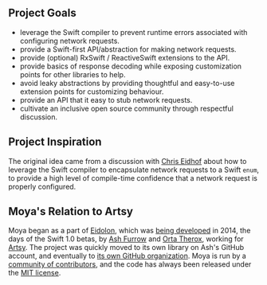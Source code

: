 ## Project Goals

- leverage the Swift compiler to prevent runtime errors associated with configuring network requests.
- provide a Swift-first API/abstraction for making network requests.
- provide (optional) RxSwift / ReactiveSwift extensions to the API.
- provide basics of response decoding while exposing customization points for other libraries to help.
- avoid leaky abstractions by providing thoughtful and easy-to-use extension points for customizing behaviour.
- provide an API that it easy to stub network requests.
- cultivate an inclusive open source community through respectful discussion.

## Project Inspiration

The original idea came from a discussion with [Chris Eidhof][chris] about how to leverage the Swift compiler to encapsulate network requests to a Swift `enum`, to provide a high level of compile-time confidence that a network request is properly configured. 

## Moya's Relation to Artsy

Moya began as a part of [Eidolon][eidolon], which was [being developed][blog] in 2014, the days of the Swift 1.0 betas, by [Ash Furrow][ash] and [Orta Therox][orta], working for [Artsy][artsy]. The project was quickly moved to its own library on Ash's GitHub account, and eventually to [its own GitHub organization][org]. Moya is run by a [community of contributors][community], and the code has always been released under the [MIT license][license].


[eidolon]: https://github.com/artsy/eidolon
[blog]: http://artsy.github.io/blog/2014/11/13/eidolon-retrospective/
[ash]: https://github.com/ashfurrow
[orta]: https://github.com/orta
[chris]: https://github.com/chriseidhof
[artsy]: https://artsy.net
[org]: https://github.com/Moya
[license]: https://github.com/Moya/Moya/blob/master/License.md
[community]: https://github.com/Moya/contributors

